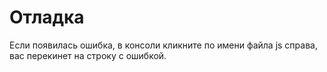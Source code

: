 # Отладка

Если появилась ошибка, в консоли кликните по имени файла js справа, вас перекинет на строку с ошибкой.

